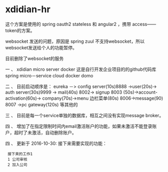 # xdidian-hr

这个方案是使用的 spring oauth2 stateless 和 angular2 ，携带 access——token的方案。

websocket 发送的问题，原因是 spring zuul 不支持websocket，所以websocket发送给个人的功能暂停。

目前删除了websocket的服务


一 、 xdidian  micro server docker 
这是自行开发企业项目的的github代码库
spring micro－service cloud docker domo

二 、 目前启动顺序是： eureka －> config server(10s)8888 ->user(20s)-> auth server(30s)9999
-> mail(40s) 8002-> signup 8003 (50s)->account-activation(60s)->
company(70s)->menu 边栏菜单(80s) 8006->message(90) 8007
 ->pc gateway(120s)
 等其他的

三 、 目前是每一个service单独的数据库，相互之间没有实现message broker。

四 、 增加了在指定限制时间内email激活账户的功能，如果未激活不能登录账户，超时了未激活，自动删除账户。


四 、 更新于 2016-10-30: 接下来需要实现的功能： 
     
     接下来的工作1
     1 公司审核
     2 加入公司
     
     
     
  
 

 
   
